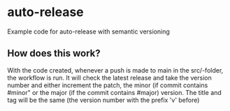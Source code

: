 # auto-release

Example code for auto-release with semantic versioning

## How does this work?

With the code created, whenever a push is made to main in the src/-folder, the workflow is run. It will check the latest release and take the version number and either increment the patch, the minor (if commit contains #minor" or the major (if the commit contains #major) version. The title and tag will be the same (the version number with the prefix 'v' before)
